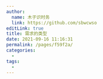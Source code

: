 ```yaml
---
author: 
  name: 木子识时务
  link: https://github.com/sbwcwso
editLink: true
title: 需求的类型
date: 2021-09-16 11:16:31
permalink: /pages/f59f2a/
categories: 
  - 
tags: 
  - 
---
```

